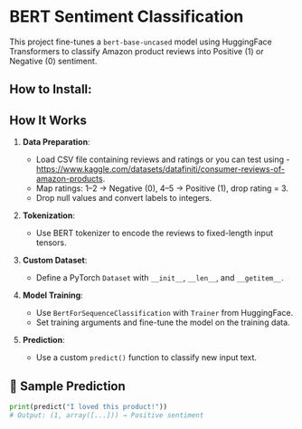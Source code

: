 # BERT Sentiment Classification

This project fine-tunes a `bert-base-uncased` model using HuggingFace Transformers to classify Amazon product reviews into Positive (1) or Negative (0) sentiment.

## How to Install:

##  How It Works

1. **Data Preparation**:
   - Load CSV file containing reviews and ratings or you can test using -https://www.kaggle.com/datasets/datafiniti/consumer-reviews-of-amazon-products.
   - Map ratings: 1–2 → Negative (0), 4–5 → Positive (1), drop rating = 3.
   - Drop null values and convert labels to integers.

2. **Tokenization**:
   - Use BERT tokenizer to encode the reviews to fixed-length input tensors.

3. **Custom Dataset**:
   - Define a PyTorch `Dataset` with `__init__`, `__len__`, and `__getitem__`.

4. **Model Training**:
   - Use `BertForSequenceClassification` with `Trainer` from HuggingFace.
   - Set training arguments and fine-tune the model on the training data.

5. **Prediction**:
   - Use a custom `predict()` function to classify new input text.

## 🧪 Sample Prediction

```python
print(predict("I loved this product!"))
# Output: (1, array([...])) → Positive sentiment
